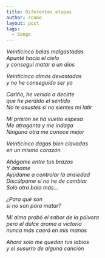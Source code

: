 ```yaml
---
title: Diferentes etapas
author: rcano
layout: post
tags:
  - Songs
---
```


*Veinticinco balas malgastadas*  
*Apunté hacia el cielo*  
*y conseguí matar a un dios*  
  
*Veinticinco almas devastadas*  
*y no he conseguido ser yo*  
  
*Cariño, he venido a decirte*  
*que he perdido el sentido*  
*No te asustes si no sientes mi latir*  
  
*Mi prisión se ha vuelto espesa*  
*Me atraganta y me indaga*  
*Ninguna otra me conoce mejor*  
  
*Veinticinco dagas bien clavadas*  
*en un mismo corazón*  
  
*Ahógame entre tus brazos*  
*Y ámame*  
*Ayúdame a controlar la ansiedad*  
*Discúlpame si no he de cambiar*  
*Solo otra bala más...*  
  
*¿Para qué son*  
*si no son para matar?*  
  
*Mi alma probó el sabor de la pólvora*  
*pero el dulce aroma a victoria*  
*nunca más caerá en mis manos*  
  
*Ahora solo me quedan tus labios*  
*y el susurro de alguna canción*  

